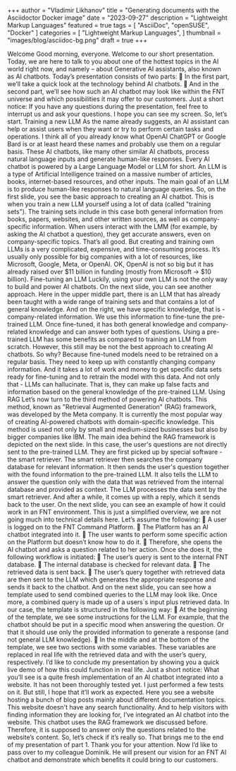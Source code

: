 +++
author = "Vladimir Likhanov"
title = "Generating documents with the Asciidoctor Docker image"
date = "2023-09-27"
description = "Lightweight Markup Languages"
featured = true
tags = [
    "AsciiDoc",
    "openSUSE",
    "Docker"
]
categories = [
    "Lightweight Markup Languages",
]
thumbnail = "images/blog/asciidoc-bg.png"
draft = true
+++

Welcome
Good morning, everyone. Welcome to our short presentation. Today, we are here to talk to you about one of the hottest topics in the AI world right now, and namely – about Generative AI assistants, also known as AI chatbots. 
Today’s presentation consists of two parts:
	In the first part, we’ll take a quick look at the technology behind AI chatbots.
	And in the second part, we’ll see how such an AI chatbot may look like within the FNT universe and which possibilities it may offer to our customers.
Just a short notice: If you have any questions during the presentation, feel free to interrupt us and ask your questions.
I hope you can see my screen. So, let’s start.
Training a new LLM
As the name already suggests, an AI assistant can help or assist users when they want or try to perform certain tasks and operations. I think all of you already know what OpenAI ChatGPT or Google Bard is or at least heard these names and probably use them on a regular basis. These AI chatbots, like many other similar AI chatbots, process natural language inputs and generate human-like responses.
Every AI chatbot is powered by a Large Language Model or LLM for short. An LLM is a type of Artificial Intelligence trained on a massive number of articles, books, internet-based resources, and other inputs. The main goal of an LLM is to produce human-like responses to natural language queries.
So, on the first slide, you see the basic approach to creating an AI chatbot. This is when you train a new LLM yourself using a lot of data (called "training sets"). The training sets include in this case both general information from books, papers, websites, and other written sources, as well as company-specific information. When users interact with the LMM (for example, by asking the AI chatbot a question), they get accurate answers, even on company-specific topics.
That’s all good. But creating and training own LLMs is a very complicated, expensive, and time-consuming process. It’s usually only possible for big companies with a lot of resources, like Microsoft, Google, Meta, or OpenAI. OK, OpenAI is not so big but it has already raised over $11 billion in funding (mostly from Microsoft -> $10 billion).
Fine-tuning an LLM
Luckily, using your own LLM is not the only way to build and power AI chatbots. On the next slide, you can see another approach. Here in the upper middle part, there is an LLM that has already been taught with a wide range of training sets and that contains a lot of general knowledge.
And on the right, we have specific knowledge, that is - company-related information. We use this information to fine-tune the pre-trained LLM. Once fine-tuned, it has both general knowledge and company-related knowledge and can answer both types of questions.
Using a pre-trained LLM has some benefits as compared to training an LLM from scratch. However, this still may be not the best approach to creating AI chatbots. So why? Because fine-tuned models need to be retrained on a regular basis. They need to keep up with constantly changing company information. And it takes a lot of work and money to get specific data sets ready for fine-tuning and to retrain the model with this data. And not only that - LLMs can hallucinate. That is, they can make up false facts and information based on the general knowledge of the pre-trained LLM.
Using RAG
Let’s now turn to the third method of powering AI chatbots. This method, known as "Retrieval Augmented Generation" (RAG) framework, was developed by the Meta company. It is currently the most popular way of creating AI-powered chatbots with domain-specific knowledge. This method is used not only by small and medium-sized businesses but also by bigger companies like IBM.
The main idea behind the RAG framework is depicted on the next slide. In this case, the user's questions are not directly sent to the pre-trained LLM. They are first picked up by special software - the smart retriever. The smart retriever then searches the company database for relevant information.
It then sends the user's question together with the found information to the pre-trained LLM. It also tells the LLM to answer the question only with the data that was retrieved from the internal database and provided as context. The LLM processes the data sent by the smart retriever. And after a while, it comes up with a reply, which it sends back to the user.
On the next slide, you can see an example of how it could work in an FNT environment. This is just a simplified overview, we are not going much into technical details here.
Let’s assume the following:
	A user is logged on to the FNT Command Platform.
	The Platform has an AI chatbot integrated into it.
	The user wants to perform some specific action on the Platform but doesn’t know how to do it.
	Therefore, she opens the AI chatbot and asks a question related to her action.
Once she does it, the following workflow is initiated:
	The user’s query is sent to the internal FNT database.
	The internal database is checked for relevant data.
	The retrieved data is sent back.
	The user’s query together with retrieved data are then sent to the LLM which generates the appropriate response and sends it back to the chatbot.
And on the next slide, you can see how a template used to send combined queries to the LLM may look like. Once more, a combined query is made up of a users´s input plus retrieved data. In our case, the template is structured in the following way:
	At the beginning of the template, we see some instructions for the LLM. For example, that the chatbot should be put in a specific mood when answering the question. Or that it should use only the provided information to generate a response (and not general LLM knowledge).
	In the middle and at the bottom of the template, we see two sections with some variables. These variables are replaced in real life with the retrieved data and with the user’s query, respectively.
I’d like to conclude my presentation by showing you a quick live demo of how this could function in real life. Just a short notice: What you’ll see is a quite fresh implementation of an AI chatbot integrated into a website. It has not been thoroughly tested yet. I just performed a few tests on it. But still, I hope that it’ll work as expected.
Here you see a website hosting a bunch of blog posts mainly about different documentation topics. This website doesn't have any search functionality. And to help visitors with finding information they are looking for, I’ve integrated an AI chatbot into the website. This chatbot uses the RAG framework we discussed before. Therefore, it is supposed to answer only the questions related to the website’s content. So, let’s check if it’s really so.
That brings me to the end of my presentation of part 1. Thank you for your attention. Now I’d like to pass over to my colleague Dominik. He will present our vision for an FNT AI chatbot and demonstrate which benefits it could bring to our customers.